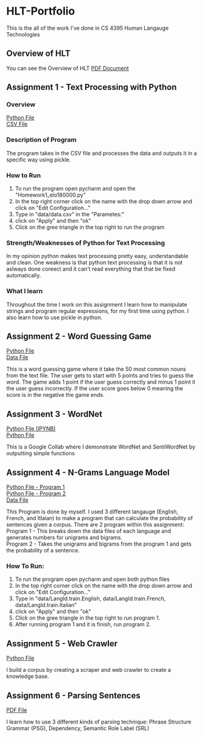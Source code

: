 # HLT-Portfolio
This is the all of the work I've done in CS 4395 Human Langauge Technologies

## Overview of HLT
You can see the Overview of HLT [PDF Document](https://github.com/EthanOng-CS/HLT-Portfolio/blob/main/Overview_of_NLP.pdf)

## Assignment 1 - Text Processing with Python

### Overview
[Python File](https://github.com/EthanOng-CS/HLT-Portfolio/blob/main/Assignment%201/Homework1_elo180000.py)
<br />
[CSV File](https://github.com/EthanOng-CS/HLT-Portfolio/blob/main/Assignment%201/data/data.csv)
  
### Description of Program
The program takes in the CSV file and processes the data and outputs it in a specific way using pickle. 

### How to Run
1. To run the program open pycharm and open the "Homework1_elo180000.py" <br />
2. In the top right corner click on the name with the drop down arrow and click on "Edit Configuration..." <br />
3. Type in "data/data.csv" in the "Parametes:" <br />
4. click on "Apply" and then "ok"<br />
5. Click on the gree triangle in the top right to run the program 

### Strength/Weaknesses of Python for Text Processing
In my opinion python makes text processing pretty easy, understandable and clean. One weakness is that python text processing is that it is not aslways done    coreect and it can't read everything that that be fixed automatically.

### What I learn
Throughout the time I work on this assignment I learn how to manipulate strings and program regular expressions, for my first time using python. I also learn how to use pickle in python.

## Assignment 2 - Word Guessing Game
[Python File](https://github.com/EthanOng-CS/HLT-Portfolio/blob/main/Assignment%202/homework2_elo180000.py)
<br />
[Data File](https://github.com/EthanOng-CS/HLT-Portfolio/blob/main/Assignment%202/anat19.txt)

This is a word guessing game where it take the 50 most common nouns from the text file. The user gets to start with 5 points and tries to guess the word. The game adds 1 point if the user guess correctly and minus 1 point it the user guess incorrectly. If the user score goes below 0 meaning the score is in the negative the game ends.

## Assignment 3 - WordNet
[Python File (IPYNB)](https://github.com/EthanOng-CS/HLT-Portfolio/blob/main/Assignment%203/homework3_elo180000.ipynb)
<br />
[Python File](https://github.com/EthanOng-CS/HLT-Portfolio/blob/main/Assignment%203/homework3_elo180000.pdf)

This is a Google Collab where I demonstrate WordNet and SentiWordNet by outputting simple functions 

## Assignment 4 - N-Grams Language Model
[Python File - Program 1](https://github.com/EthanOng-CS/HLT-Portfolio/blob/main/Assignment%204/homework4_Program1_elo180000.py)
<br />
[Python File - Program 2](https://github.com/EthanOng-CS/HLT-Portfolio/blob/main/Assignment%204/homework4_Program2_elo180000.py)
<br />
[Data File](https://github.com/EthanOng-CS/HLT-Portfolio/tree/main/Assignment%204/data)

This Program is done by myself. I used 3 different langauge (English, French, and Itlaian) to make a program that can calculate the probability of sentences given a corpus. There are 2 program within this assignment:
<br />
Program 1 - This breaks down the data files of each language and generates numbers for unigrams and bigrams.
<br />
Program 2 - Takes the unigrams and bigrams from the program 1 and gets the probability of a sentence.

### How To Run:
1. To run the program open pycharm and open both python files<br />
2. In the top right corner click on the name with the drop down arrow and click on "Edit Configuration..." <br />
3. Type in "data/LangId.train.English, data/LangId.train.French, data/LangId.train.Italian" <br />
4. click on "Apply" and then "ok"<br />
5. Click on the gree triangle in the top right to run program 1.<br />
6. After running program 1 and it is finish, run program 2.<br />

## Assignment 5 - Web Crawler 
[Python File](https://github.com/EthanOng-CS/HLT-Portfolio/blob/main/Assignment%205/Homework5_elo180000.py)

I build a corpus by creating a scraper and web crawler to create a knowledge base.

## Assignment 6 - Parsing Sentences
[PDF File](https://github.com/EthanOng-CS/HLT-Portfolio/blob/main/Assignment%206/homework6_elo180000.pdf)

I learn how to use 3 different kinds of parsing technique: Phrase Structure Grammar (PSG), Dependency, Semantic Role Label (SRL)
